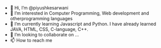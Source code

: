 - 👋 Hi, I’m @piyushkesarwani
- 👀 I’m interested in Computer Programming, Web development and otherprogramming languages
- 🌱 I’m currently learning Javascript and Python. I have already learned JAVA, HTML, CSS, C-language, C++.
- 💞️ I’m looking to collaborate on ...
- 📫 How to reach me 

<!---
piyushkesarwani/piyushkesarwani is a ✨ special ✨ repository because its `README.md` (this file) appears on your GitHub profile.
You can click the Preview link to take a look at your changes.
--->
